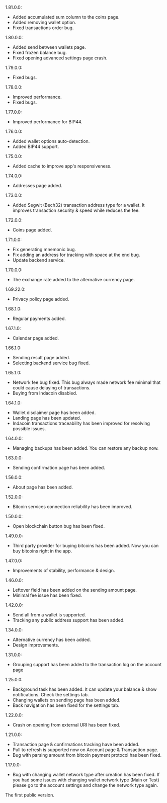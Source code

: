 1.81.0.0:
- Added accumulated sum column to the coins page.
- Added removing wallet option.
- Fixed transactions order bug.

1.80.0.0:
- Added send between wallets page.
- Fixed frozen balance bug.
- Fixed opening advanced settings page crash.

1.79.0.0:
- Fixed bugs.

1.78.0.0:
- Improved performance.
- Fixed bugs.

1.77.0.0:
- Improved performance for BIP44.

1.76.0.0:
- Added wallet options auto-detection.
- Added BIP44 support.

1.75.0.0:
- Added cache to improve app's responsiveness.

1.74.0.0:
- Addresses page added.

1.73.0.0:
- Added Segwit (Bech32) transaction address type for a wallet. It improves transaction security & speed while reduces the fee.

1.72.0.0:
- Coins page added.

1.71.0.0:
- Fix generating mnemonic bug.
- Fix adding an address for tracking with space at the end bug.
- Update backend service.

1.70.0.0:
- The exchange rate added to the alternative currency page.

1.69.22.0:
- Privacy policy page added.

1.68.1.0:
- Regular payments added.

1.67.1.0:
- Calendar page added.

1.66.1.0:
- Sending result page added.
- Selecting backend service bug fixed.

1.65.1.0:
- Network fee bug fixed. This bug always made network fee minimal that could cause delaying of transactions.
- Buying from Indacoin disabled.

1.64.1.0:
- Wallet disclaimer page has been added.
- Landing page has been updated.
- Indacoin transactions traceability has been improved for resolving possible issues.

1.64.0.0:
- Managing backups has been added. You can restore any backup now.

1.63.0.0:
- Sending confirmation page has been added.

1.56.0.0:
- About page has been added.

1.52.0.0:
- Bitcoin services connection reliability has been improved.

1.50.0.0:
- Open blockchain button bug has been fixed.

1.49.0.0:
- Third party provider for buying bitcoins has been added. Now you can buy bitcoins right in the app.

1.47.0.0:
- Improvements of stability, performance & design.

1.46.0.0:
- Leftover field has been added on the sending amount page.
- Minimal fee issue has been fixed.

1.42.0.0:
- Send all from a wallet is supported.
- Tracking any public address support has been added.

1.34.0.0:
- Alternative currency has been added.
- Design improvements.

1.31.0.0:
- Grouping support has been added to the transaction log on the account page

1.25.0.0:
- Background task has been added. It can update your balance & show notifications. Check the settings tab.
- Changing wallets on sending page has been added.
- Back navigation has been fixed for the settings tab.

1.22.0.0:
- Crash on opening from external URI has been fixed.

1.21.0.0:
- Transaction page & confirmations tracking have been added.
- Pull to refresh is supported now on Account page & Transaction page.
- Bug with parsing amount from bitcoin payment protocol has been fixed.

1.17.0.0:
- Bug with changing wallet network type after creation has been fixed. If you had some issues with changing wallet network type (Main or Test) please go to the account settings and change the network type again.

The first public version.